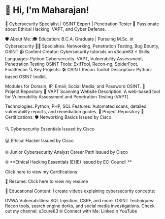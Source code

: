 <h1>👋 Hi, I'm Maharajan!</h1>
🚀 Cybersecurity Specialist | OSINT Expert | Penetration Tester
🔐 Passionate about Ethical Hacking, VAPT, and Cyber Defense.

🛡️ About Me:
🎓 Education: B.C.A. Graduate | Pursuing M.Sc. in Cybersecurity
🧑‍💻 Specialties: Networking, Penetration Testing, Bug Bounty, OSINT
📹 Content Creator: Cybersecurity tutorials on s3cure83
⚡ Skills:
Languages: Python
Cybersecurity: VAPT, Vulnerability Assessment, Penetration Testing
OSINT Tools: ExifTool, Recon-ng, SpiderFoot, FinalRecon
🔍 Key Projects:
🛠️ OSINT Recon Toolkit
Description: Python-based OSINT toolkit.

Modules for Domain, IP, Email, Social Media, and Password OSINT.
🔗 Project Repository
🔎 VAPT Scanning Website
Description: A web-based tool for Vulnerability Assessment and Penetration Testing (VAPT).

Technologies: Python, PHP, SQL
Features: Automated scans, detailed vulnerability reports, and remediation guides.
🔗 Project Repository
📜 Certifications:
🛡️ Networking Basics Issued by Cisco

🔍 Cybersecurity Essentials Issued by Cisco

💻 Ethical Hacker Issued by Cisco

🌐 Junior Cybersecurity Analyst Career Path Issued by Cisco

🌐 **Ethical Hacking Essentials (EHE) Issued by EC-Council **

Click here to view my Certifications

📄 Resume:
Click here to view my resume

🎥 Educational Content:
I create videos explaining cybersecurity concepts:

DVWA Vulnerabilities: SQL Injection, CSRF, and more.
OSINT Techniques: Recon tools, search engine dorks, and social media investigations.
Check out my channel: s3cure83
🌐 Connect with Me:
LinkedIn
YouTube
